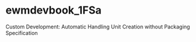 # ewmdevbook_1FSa
Custom Development: Automatic Handling Unit Creation without Packaging Specification
